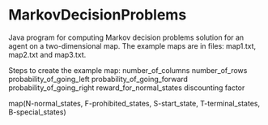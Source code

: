 # MarkovDecisionProblems
Java program for computing Markov decision problems solution for an agent on a two-dimensional map. The example maps are in files: map1.txt, map2.txt and map3.txt.

Steps to create the example map:
number_of_columns number_of_rows
probability_of_going_left probability_of_going_forward probability_of_going_right
reward_for_normal_states
discounting factor

map(N-normal_states, F-prohibited_states, S-start_state, T-terminal_states, B-special_states)
